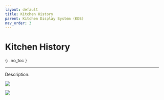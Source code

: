 ```yaml
---
layout: default
title: Kitchen History
parent: Kitchen Display System (KDS)
nav_order: 3
---
```


# Kitchen History
{: .no_toc }

---

Description.

![](/orderlord-help/assets/images/kds/section_kitchen_history_1.png)

![](/orderlord-help/assets/images/kds/section_kitchen_history_2.png)
